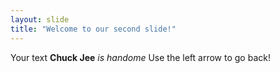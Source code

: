 ```yaml
---
layout: slide
title: "Welcome to our second slide!"
---
```

Your text **Chuck Jee** *is handome*
Use the left arrow to go back!
